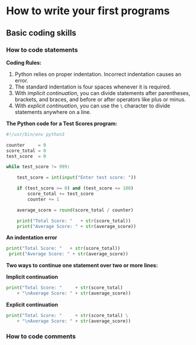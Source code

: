 # How to write your first programs

## Basic coding skills

### How to code statements

**Coding Rules:**
1. Python relies on proper indentation. Incorrect indentation causes an error.
2. The standard indentation is four spaces whenever it is required.
3. With *implicit continuation*, you can divide statements after parentheses, brackets, and braces,
   and before or after operators like plus or minus.
4. With *explicit continuation*, you can use the `\` character to divide statements anywhere on a
   line.

**The Python code for a Test Scores program:**
```Python
#!/usr/bin/env python3

counter     = 0
score_total = 0
test_score  = 0

while test_score != 999:

    test_score = int(input("Enter test score: "))

    if (test_score >= 0) and (test_score <= 100)
        score_total += test_score
        counter += 1

    average_score = round(score_total / counter)

    print("Total Score: "   + str(score_total))
    print("Average Score: " + str(average_score))
```

**An indentation error**
```Python
print("Total Score: "   + str(score_total))
 print("Average Score: " + str(average_score))
```

**Two ways to continue one statement over two or more lines:**

**Implicit continuation**
```Python
print("Total Score: "     + str(score_total)
    + "\nAverage Score: " + str(average_score))
```

**Explicit continuation**
```Python
print("Total Score: "     + str(score_total) \
    + "\nAverage Score: " + str(average_score))
```

### How to code comments

